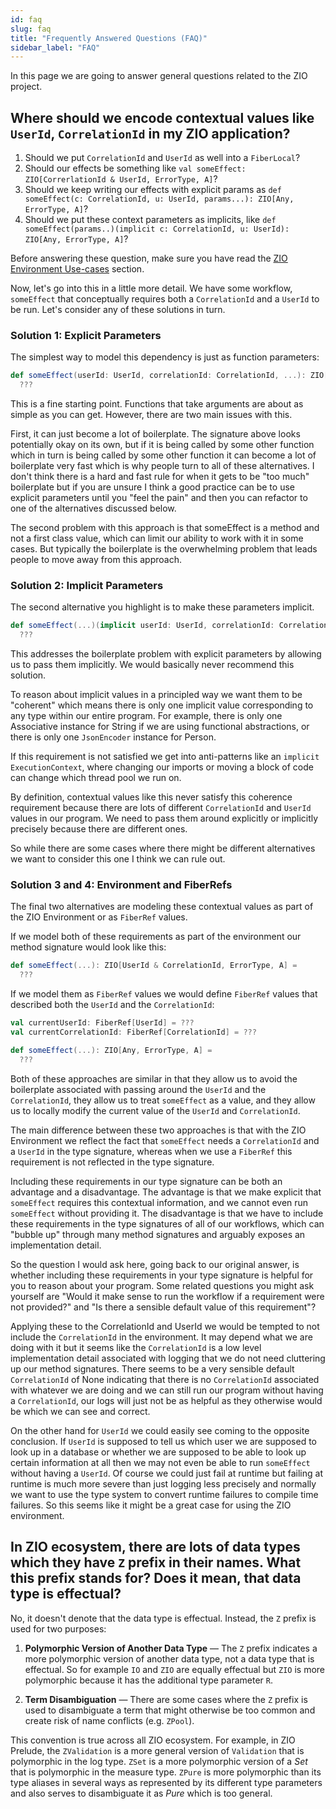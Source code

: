```yaml
---
id: faq
slug: faq
title: "Frequently Answered Questions (FAQ)"
sidebar_label: "FAQ"
---
```


In this page we are going to answer general questions related to the ZIO project.

## Where should we encode contextual values like `UserId`, `CorrelationId` in my ZIO application?

1. Should we put `CorrelationId` and `UserId` as well into a `FiberLocal`?
2. Should our effects be something like `val someEffect: ZIO[CorrerlationId & UserId, ErrorType, A]`?
3. Should we keep writing our effects with explicit params as `def someEffect(c: CorrelationId, u: UserId, params...): ZIO[Any, ErrorType, A]`?
4. Should we put these context parameters as implicits, like `def someEffect(params..)(implicit c: CorrelationId, u: UserId): ZIO[Any, ErrorType, A]`?

Before answering these question, make sure you have read the [ZIO Environment Use-cases](reference/contextual/index.md) section.

Now, let's go into this in a little more detail. We have some workflow, `someEffect` that conceptually requires both a `CorrelationId` and a `UserId` to be run. Let's consider any of these solutions in turn.

### Solution 1: Explicit Parameters

The simplest way to model this dependency is just as function parameters:

```scala
def someEffect(userId: UserId, correlationId: CorrelationId, ...): ZIO[Any, ErrorType, A] =
  ???
```

This is a fine starting point. Functions that take arguments are about as simple as you can get. However, there are two main issues with this.

First, it can just become a lot of boilerplate. The signature above looks potentially okay on its own, but if it is being called by some other function which in turn is being called by some other function it can become a lot of boilerplate very fast which is why people turn to all of these alternatives. I don't think there is a hard and fast rule for when it gets to be "too much" boilerplate but if you are unsure I think a good practice can be to use explicit parameters until you "feel the pain" and then you can refactor to one of the alternatives discussed below.

The second problem with this approach is that someEffect is a method and not a first class value, which can limit our ability to work with it in some cases. But typically the boilerplate is the overwhelming problem that leads people to move away from this approach.

### Solution 2: Implicit Parameters

The second alternative you highlight is to make these parameters implicit.

```scala
def someEffect(...)(implicit userId: UserId, correlationId: CorrelationId): ZIO[Any, ErrorType, A] =
  ???
```

This addresses the boilerplate problem with explicit parameters by allowing us to pass them implicitly. We would basically never recommend this solution.

To reason about implicit values in a principled way we want them to be "coherent" which means there is only one implicit value corresponding to any type within our entire program. For example, there is only one Associative instance for String if we are using functional abstractions, or there is only one `JsonEncoder` instance for Person.

If this requirement is not satisfied we get into anti-patterns like an `implicit ExecutionContext`, where changing our imports or moving a block of code can change which thread pool we run on.

By definition, contextual values like this never satisfy this coherence requirement because there are lots of different `CorrelationId` and `UserId` values in our program. We need to pass them around explicitly or implicitly precisely because there are different ones.

So while there are some cases where there might be different alternatives we want to consider this one I think we can rule out.

### Solution 3 and 4: Environment and FiberRefs

The final two alternatives are modeling these contextual values as part of the ZIO Environment or as `FiberRef` values.

If we model both of these requirements as part of the environment our method signature would look like this:

```scala
def someEffect(...): ZIO[UserId & CorrelationId, ErrorType, A] =
  ???
```

If we model them as `FiberRef` values we would define `FiberRef` values that described both the `UserId` and the `CorrelationId`:

```scala
val currentUserId: FiberRef[UserId] = ???
val currentCorrelationId: FiberRef[CorrelationId] = ???

def someEffect(...): ZIO[Any, ErrorType, A] =
  ???
```

Both of these approaches are similar in that they allow us to avoid the boilerplate associated with passing around the `UserId` and the `CorrelationId`, they allow us to treat `someEffect` as a value, and they allow us to locally modify the current value of the `UserId` and `CorrelationId`.

The main difference between these two approaches is that with the ZIO Environment we reflect the fact that `someEffect` needs a `CorrelationId` and a `UserId` in the type signature, whereas when we use a `FiberRef` this requirement is not reflected in the type signature.

Including these requirements in our type signature can be both an advantage and a disadvantage. The advantage is that we make explicit that `someEffect` requires this contextual information, and we cannot even run `someEffect` without providing it. The disadvantage is that we have to include these requirements in the type signatures of all of our workflows, which can "bubble up" through many method signatures and arguably exposes an implementation detail.

So the question I would ask here, going back to our original answer, is whether including these requirements in your type signature is helpful for you to reason about your program. Some related questions you might ask yourself are "Would it make sense to run the workflow if a requirement were not provided?" and "Is there a sensible default value of this requirement"?

Applying these to the CorrelationId and UserId we would be tempted to not include the `CorrelationId` in the environment. It may depend what we are doing with it but it seems like the `CorrelationId` is a low level implementation detail associated with logging that we do not need cluttering up our method signatures. There seems to be a very sensible default `CorrelationId` of None indicating that there is no `CorrelationId` associated with whatever we are doing and we can still run our program without having a `CorrelationId`, our logs will just not be as helpful as they otherwise would be which we can see and correct.

On the other hand for `UserId` we could easily see coming to the opposite conclusion. If `UserId` is supposed to tell us which user we are supposed to look up in a database or whether we are supposed to be able to look up certain information at all then we may not even be able to run `someEffect` without having a `UserId`. Of course we could just fail at runtime but failing at runtime is much more severe than just logging less precisely and normally we want to use the type system to convert runtime failures to compile time failures. So this seems like it might be a great case for using the ZIO environment.

## In ZIO ecosystem, there are lots of data types which they have `Z` prefix in their names. What this prefix stands for? Does it mean, that data type is effectual?

No, it doesn't denote that the data type is effectual. Instead, the `Z` prefix is used for two purposes:

1. **Polymorphic Version of Another Data Type** — The `Z` prefix indicates a more polymorphic version of another data type, not a data type that is effectual. So for example `IO` and `ZIO` are equally effectual but `ZIO` is more polymorphic because it has the additional type parameter `R`.

2. **Term Disambiguation** — There are some cases where the `Z` prefix is used to disambiguate a term that might otherwise be too common and create risk of name conflicts (e.g. `ZPool`).

This convention is true across all ZIO ecosystem. For example, in ZIO Prelude, the `ZValidation` is a more general version of `Validation` that is polymorphic in the log type. `ZSet` is a more polymorphic version of a _Set_ that is polymorphic in the measure type. `ZPure` is more polymorphic than its type aliases in several ways as represented by its different type parameters and also serves to disambiguate it as _Pure_ which is too general.
